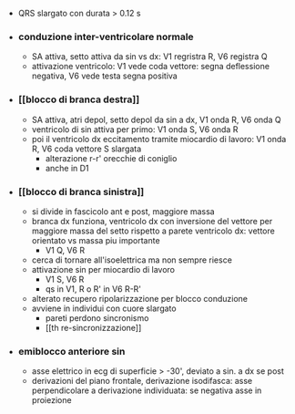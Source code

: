 - QRS slargato con durata > 0.12 s
- ### conduzione inter-ventricolare normale
	- SA attiva, setto attiva da sin vs dx: V1 regristra R, V6 registra Q
	- attivazione ventricolo: V1 vede coda vettore: segna deflessione negativa, V6 vede testa segna positiva
- ### [[blocco di branca destra]]
	- SA attiva, atri depol, setto depol da sin a dx, V1 onda R, V6 onda Q
	- ventricolo di sin attiva per primo: V1 onda S, V6 onda R
	- poi il ventricolo dx eccitamento tramite miocardio di lavoro: V1 onda R, V6 coda vettore S slargata
		- alterazione r-r' orecchie di coniglio
		- anche in D1
- ### [[blocco di branca sinistra]]
	- si divide in fascicolo ant e post, maggiore massa
	- branca dx funziona, ventricolo dx con inversione del vettore per maggiore massa del setto rispetto a parete ventricolo dx: vettore orientato vs massa piu importante
		- V1 Q, V6 R
	- cerca di tornare all'isoelettrica ma non sempre riesce
	- attivazione sin per miocardio di lavoro
		- V1 S, V6 R
		- qs in V1, R o R' in V6 R-R'
	- alterato recupero ripolarizzazione per blocco conduzione
	- avviene in individui con cuore slargato
		- pareti perdono sincronismo
		- [[th re-sincronizzazione]]
- ### emiblocco anteriore sin
	- asse elettrico in ecg di superficie > -30', deviato a sin. a dx se post
	- derivazioni del piano frontale, derivazione isodifasca: asse perpendicolare a derivazione individuata: se negativa asse in proiezione